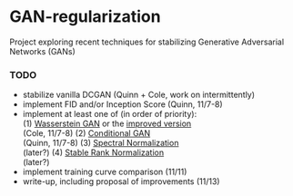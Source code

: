 # GAN-regularization
Project exploring recent techniques for stabilizing Generative Adversarial Networks (GANs)

### TODO
  * stabilize vanilla DCGAN (Quinn + Cole, work on intermittently)
  * implement FID and/or Inception Score (Quinn, 11/7-8)
  * implement at least one of (in order of priority): <br>
  (1) <a href="https://arxiv.org/pdf/1701.07875.pdf">Wasserstein GAN</a> or the <a href="https://arxiv.org/pdf/1704.00028.pdf">improved version</a> <br> (Cole, 11/7-8)
  (2) <a href="https://www.cs.toronto.edu/~kriz/cifar.html">Conditional GAN</a> <br> (Quinn, 11/7-8)
  (3) <a href="https://openreview.net/pdf?id=B1QRgziT-">Spectral Normalization</a> <br> (later?)
  (4) <a href="https://arxiv.org/pdf/1906.04659.pdf">Stable Rank Normalization</a> <br> (later?)
  * implement training curve comparison (11/11)
  * write-up, including proposal of improvements (11/13)
